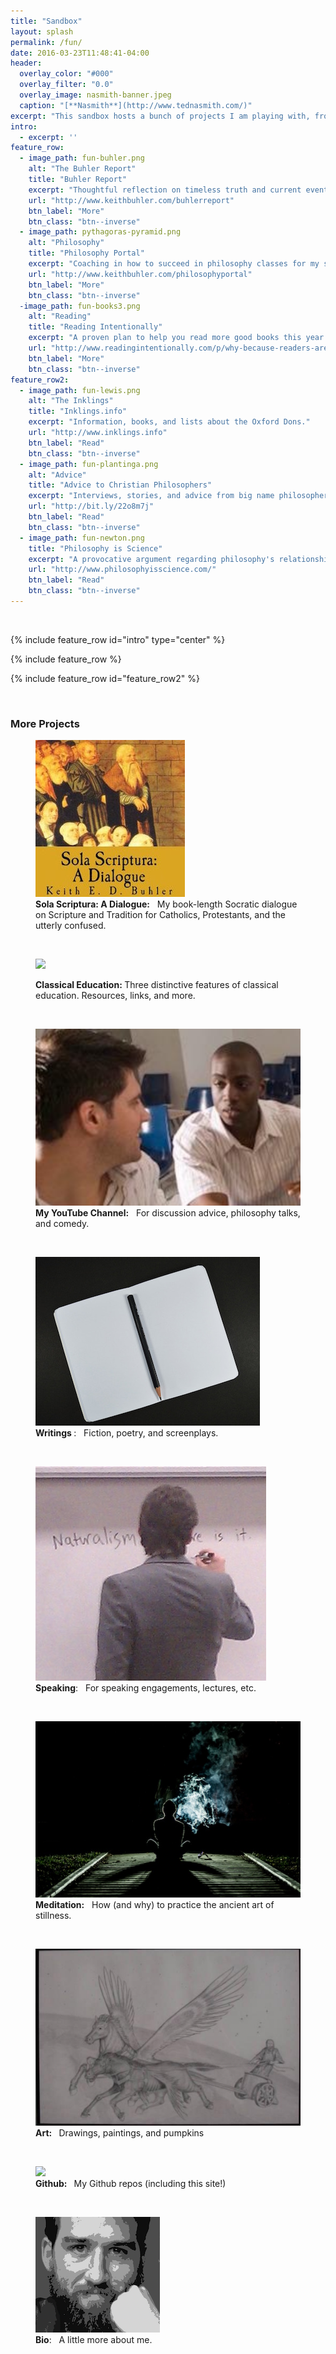 ```yaml
---
title: "Sandbox"
layout: splash
permalink: /fun/
date: 2016-03-23T11:48:41-04:00
header:
  overlay_color: "#000"
  overlay_filter: "0.0"
  overlay_image: nasmith-banner.jpeg
  caption: "[**Nasmith**](http://www.tednasmith.com/)"
excerpt: "This sandbox hosts a bunch of projects I am playing with, from sketch to complete. Thanks for visiting."
intro: 
  - excerpt: ''
feature_row:
  - image_path: fun-buhler.png
    alt: "The Buhler Report"
    title: "Buhler Report"
    excerpt: "Thoughtful reflection on timeless truth and current events."
    url: "http://www.keithbuhler.com/buhlerreport"
    btn_label: "More"
    btn_class: "btn--inverse"
  - image_path: pythagoras-pyramid.png
    alt: "Philosophy"
    title: "Philosophy Portal"
    excerpt: "Coaching in how to succeed in philosophy classes for my students and others who might be interested."
    url: "http://www.keithbuhler.com/philosophyportal"
    btn_label: "More"
    btn_class: "btn--inverse"
  -image_path: fun-books3.png
    alt: "Reading"
    title: "Reading Intentionally"
    excerpt: "A proven plan to help you read more good books this year."
    url: "http://www.readingintentionally.com/p/why-because-readers-are-leaders.html"
    btn_label: "More"
    btn_class: "btn--inverse"
feature_row2:
  - image_path: fun-lewis.png
    alt: "The Inklings"
    title: "Inklings.info"
    excerpt: "Information, books, and lists about the Oxford Dons."
    url: "http://www.inklings.info"
    btn_label: "Read"
    btn_class: "btn--inverse"
  - image_path: fun-plantinga.png
    alt: "Advice"
    title: "Advice to Christian Philosophers"
    excerpt: "Interviews, stories, and advice from big name philosophers."
    url: "http://bit.ly/22o8m7j"
    btn_label: "Read"
    btn_class: "btn--inverse"
  - image_path: fun-newton.png
    title: "Philosophy is Science"
    excerpt: "A provocative argument regarding philosophy's relationship to other natural and formal sciences."
    url: "http://www.philosophyisscience.com/"
    btn_label: "Read"
    btn_class: "btn--inverse"
---
```


<br>

{% include feature_row id="intro" type="center" %}


{% include feature_row %}


{% include feature_row id="feature_row2"  %}

<br>

### More Projects


<figure>
   <a href="http://bitly.com/ScriptureOrTradition"><img src="/images/fun-sola.jpg"> </a>
  <figcaption> <b> Sola Scriptura: A Dialogue:</b>  &nbsp; My book-length Socratic dialogue on Scripture and Tradition for Catholics, Protestants, and the utterly confused.</figcaption>
    </figure>

<br>

<figure>
    <a href="http://www.keithbuhler.com/buhlerreport/classical-education"> <img src="/images/"> </a>  
    <p><figcaption> <b> Classical Education: </b> Three distinctive features of classical education. Resources, links, and more. </figcaption></p>
</figure>

<br>

<figure>
    <a href="https://www.youtube.com/watch?v=yU9_t1sS6ws"> <img src="/images/fun-discussion.png"></a>  
    <figcaption>  <b> My YouTube Channel:</b> &nbsp; For discussion advice, philosophy talks, and comedy.</figcaption>
</figure>


<br>

<figure>
    <a href="http://www.keithbuhler.com/writings"><img src="/images/fun-writings.jpg"></a>
      <figcaption> <b> Writings </b>:  &nbsp; Fiction, poetry, and screenplays. </figcaption>
</figure>

<br>


<figure>
    <a href="http://www.keithbuhler.com/speaking"> <img src="/images/keithbuhler-teaching.jpg"> </a>  
    <figcaption> <b> Speaking</b>:  &nbsp; For speaking engagements, lectures, etc. </figcaption>
</figure>


<br>

<figure>
    <a href="http://www.keithbuhler.com/buhlerreport/meditation"><img src="/images/fun-meditation.jpg"> </a>
    <figcaption> <b>Meditation:</b>  &nbsp; How (and why) to practice the ancient art of stillness.  </figcaption>
</figure>

<br>

<figure>
    <a href="http://www.keithbuhler.com/art"><img src="/images/fun-wither.png"> </a>
  <figcaption> <b> Art: </b>  &nbsp; Drawings, paintings, and pumpkins </figcaption>
</figure>

<br>

<figure>
   <a href="https://github.com/keithbuhler/"> <img src="https://cdn0.iconfinder.com/data/icons/octicons/1024/mark-github-256.png"> </a>
  <figcaption> <b>Github: </b> &nbsp; My Github repos (including this site!)  </figcaption>
</figure>

<br>

<figure>
    <a href="http://www.keithbuhler.com/buhlerreport/bio"> <img src="/images/keithbuhler-bw-smaller.png"> </a>  
    <figcaption> <b>Bio</b>:  &nbsp; A little more about me. </figcaption>
</figure>

<br>

